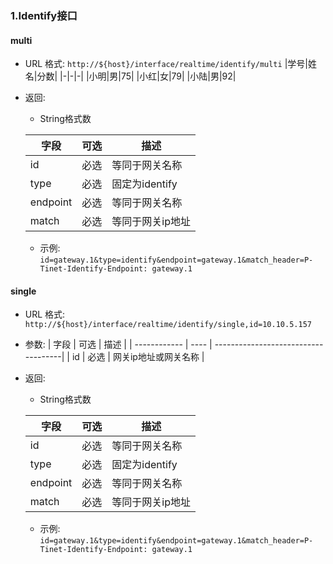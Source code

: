 ### 1.Identify接口 
#### multi

* URL 格式: `http://${host}/interface/realtime/identify/multi`
|学号|姓名|分数|
|-|-|-|
|小明|男|75|
|小红|女|79|
|小陆|男|92|
* 返回:
  - String格式数

  | 字段          | 可选 | 描述                                 |
  | ------------ | ---- | ------------------------------------|
  | id           | 必选 | 等同于网关名称                         |
  | type         | 必选 | 固定为identify                        |
  | endpoint     | 必选 | 等同于网关名称                         |
  | match        | 必选 | 等同于网关ip地址                       |
  - 示例: `id=gateway.1&type=identify&endpoint=gateway.1&match_header=P-Tinet-Identify-Endpoint: gateway.1`
  


#### single

* URL 格式: `http://${host}/interface/realtime/identify/single,id=10.10.5.157`
* 参数:
    | 字段          | 可选 | 描述                                 |
    | ------------ | ---- | ------------------------------------|
    | id           | 必选 | 网关ip地址或网关名称                    |
* 返回:
  * String格式数

  | 字段          | 可选 | 描述                                  |
  | ------------ | ---- | ------------------------------------ |
  | id           | 必选 | 等同于网关名称                          |
  | type         | 必选 | 固定为identify                         |
  | endpoint     | 必选 | 等同于网关名称                          |
  | match        | 必选 | 等同于网关ip地址                        |
  * 示例: `id=gateway.1&type=identify&endpoint=gateway.1&match_header=P-Tinet-Identify-Endpoint: gateway.1`
